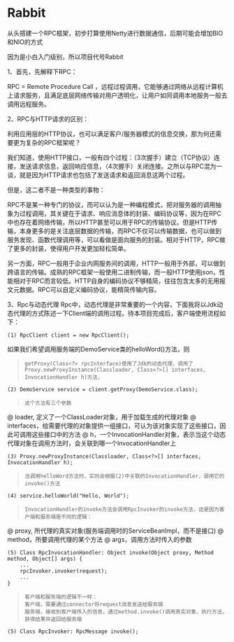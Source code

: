 ﻿# Rabbit

从头搭建一个RPC框架，初步打算使用Netty进行数据通信，后期可能会增加BIO和NIO的方式

因为是小白入门级别，所以项目代号Rabbit

1、首先，先解释下RPC：

RPC = Remote Procedure Call ，远程过程调用，它能够通过网络从远程计算机上请求服务，且满足底层网络传输对用户透明化，让用户如同调用本地服务一般去调用远程服务。

2、RPC与HTTP请求的区别：

利用应用层的HTTP协议，也可以满足客户/服务器模式的信息交换，那为何还需要更为复杂的RPC框架呢？

我们知道，使用HTTP接口，一般有四个过程：（3次握手）建立（TCP协议）连接，发送请求信息，返回响应信息，（4次握手）关闭连接。之所以与RPC混为一谈，就是因为HTTP请求也包括了发送请求和返回消息这两个过程。


但是，这二者不是一种类型的事物：

RPC不是某一种专门的协议，而可以认为是一种编程模式，把对服务器的调用抽象为过程调用，其关键在于请求、响应消息体的封装、编码协议等，因为在RPC中也存在着网络传输，所以HTTP甚至可以用于RPC的传输协议。但是HTTP传输，本身更多的是关注底层数据的传输，而RPC不仅可以传输数据，也可以做到服务发现、函数代理调用等，可以看做是面向服务的封装。相对于HTTP，RPC做了更多的封装，使得用户开发更加轻松简单。

另一方面，RPC一般用于企业内网服务间的调用，HTTP一般用于外部，可以做到跨语言的传输。成熟的RPC框架一般使用二进制传输，而一般HTTP使用json，性能相对于RPC而言较低。HTTP自身的编码协议不够精简，往往包含太多的无用报文元数据。RPC可以自定义编码协议，能精简传输内容。

3、Rpc与动态代理
Rpc中，动态代理是非常重要的一个内容，下面我将以Jdk动态代理的方式陈述一下Client端的调用过程。待本项目完成后，客户端使用流程如下：

    (1) RpcClient client = new RpcClient();

如果我们希望调用服务端的DemoService类的helloWord()方法，则

>     getProxy(Class<?> rpcInterface)使用了Jdk的动态代理，调用了Proxy.newProxyInstance(Classloader, Class<?>[] interfaces, InvocationHandler h)方法，


    (2) DemoService service = client.getProxy(DemoService.class);

>     这个方法有三个参数
@ loader, 定义了一个ClassLoader对象，用于加载生成的代理对象
@ interfaces，给需要代理的对象提供一组接口，可认为该对象实现了这些接口，因此可调用这些接口中的方法
@ h，一个InvocationHandler对象，表示当这个动态代理对象在调用方法时，会关联到哪一个InvocationHandler上

    (3) Proxy.newProxyInstance(Classloader, Class<?>[] interfaces, InvocationHandler h);


>     当调用helloWord方法时，实则会根据(2)中关联的InvocationHandler，调用它的invoke()方法

    (4) service.helloWorld("Hello, World");


>     InvocationHandler的invoke方法会调用RpcInvoker的invoke方法，这是因为客户端和服务端是不同的逻辑：
@ proxy, 所代理的真实对象(服务端调用时的ServiceBeanImpl，而不是接口)
@ method，所要调用代理的某个方法
@ args，调用方法时传入的参数

    (5) Class RpcInvocationHandler: Object invoke(Object proxy, Method method, Object[] args) {
    	...
    	rpcInvoker.invoker(request);
    	...
    }

>     客户端和服务端的逻辑不一样：
>     客户端，需要通过connector将request消息发送给服务端
>     服务端，接收到客户端传入的信息，通过method.invoke()调用真实对象，执行方法，获得结果并返回给服务端

    (5) Class RpcInvoker: RpcMessage invoke();

